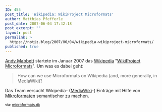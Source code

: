 ```yaml
---
ID: 455
post_title: 'Wikipedia: WikiProject Microformats'
author: Matthias Pfefferle
post_date: 2007-06-04 17:42:18
post_excerpt: ""
layout: post
permalink: >
  https://notiz.blog/2007/06/04/wikipedia-wikiproject-microformats/
published: true
---
```

<a href="http://en.wikipedia.org/wiki/User:Pigsonthewing">Andy Mabbett</a> startete im Januar 2007 das <a href="http://en.wikipedia.org/">Wikipedia</a> "<a href="http://en.wikipedia.org/wiki/Wikipedia:WikiProject_Microformats">WikiProject Microformats</a>". Um was es dabei geht:

<blockquote>How can we use Microformats on Wikipedia (and, more generally, in MediaWiki)?</blockquote>

Das Team versucht Wikipedia- (<a href="http://mediawiki.org">MediaWiki</a>-) Einträge mit Hilfe von <a href="http://microformats.org">Mikroformaten</a> semantischer zu machen.

<small>via: <a href="http://www.microformats.dk/2007/05/27/microformats-hos-wikipedia/">microformats.dk</a></small>